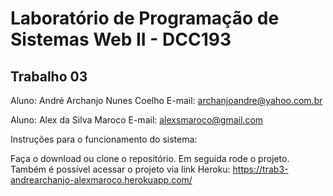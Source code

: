 # Laboratório de Programação de Sistemas Web II - DCC193

## Trabalho 03

Aluno: André Archanjo Nunes Coelho
E-mail: archanjoandre@yahoo.com.br

Aluno: Alex da Silva Maroco
E-mail: alexsmaroco@gmail.com

Instruções para o funcionamento do sistema:

Faça o download ou clone o repositório. Em seguida rode o projeto.
Também é possível acessar o projeto via link Heroku: https://trab3-andrearchanjo-alexmaroco.herokuapp.com/
